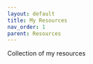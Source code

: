 ```yaml
---
layout: default
title: My Resources
nav_order: 1
parent: Resources
---
```


Collection of my resources
